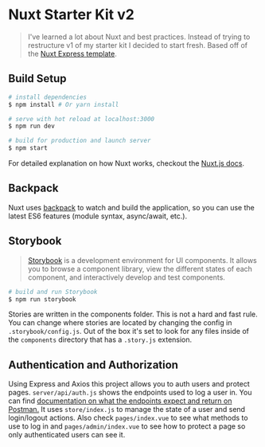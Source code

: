# Nuxt Starter Kit v2

> I've learned a lot about Nuxt and best practices.  Instead of trying to restructure v1 of my starter kit I decided to start fresh.  Based off of the [Nuxt Express template](https://github.com/nuxt-community/express-template).



## Build Setup

``` bash
# install dependencies
$ npm install # Or yarn install

# serve with hot reload at localhost:3000
$ npm run dev

# build for production and launch server
$ npm start
```

For detailed explanation on how Nuxt works, checkout the [Nuxt.js docs](https://github.com/nuxt/nuxt.js).

## Backpack

Nuxt uses [backpack](https://github.com/palmerhq/backpack) to watch and build the application, so you can use the latest ES6 features (module syntax, async/await, etc.).

## Storybook

> [Storybook](https://storybook.js.org/basics/guide-vue/) is a development environment for UI components. It allows you to browse a component library, view the different states of each component, and interactively develop and test components.

``` bash
# build and run Storybook
$ npm run storybook
```

Stories are written in the components folder.  This is not a hard and fast rule.  You can change where stories are located by changing the config in `.storybook/config.js`.  Out of the box it's set to look for any files inside of the `components` directory that has a `.story.js` extension.

## Authentication and Authorization
Using Express and Axios this project allows you to auth users and protect pages.  `server/api/auth.js` shows the endpoints used to log a user in.  You can find [documentation on what the endpoints expect and return on Postman.](https://documenter.getpostman.com/view/3748927/nuxt-starter-kit-v2/RVg2AoNd) It uses `store/index.js` to manage the state of a user and send login/logout actions.  Also check `pages/index.vue` to see what methods to use to log in and `pages/admin/index.vue` to see how to protect a page so only authenticated users can see it.
